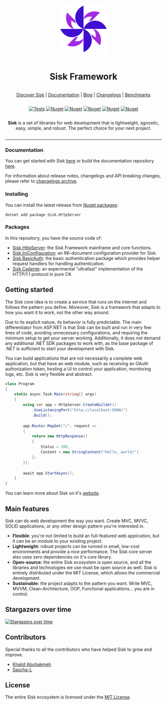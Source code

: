 ﻿<div align="center" style="display:grid;place-items:center;">
  <p>
      <a href="https://sisk.proj.pw/" target="_blank"><img width="160" src="./.github/Icon.png"></a>
  </p>
  <h1>Sisk Framework</h1>
  
  [Discover Sisk](https://www.sisk-framework.org/)
  | [Documentation](https://docs.sisk-framework.org/)
  | [Blog](https://blog.sisk-framework.org/)
  | [Changelogs](https://github.com/sisk-http/archive/tree/master/changelogs)
  | [Benchmarks](https://github.com/sisk-http/benchmarks)
  
  <div>
  
  <a href="">[![Tests](https://github.com/sisk-http/core/actions/workflows/dotnet-tests.yml/badge.svg)](https://github.com/sisk-http/core/actions/workflows/dotnet-tests.yml)</a>
  <a href="">[![Nuget](https://img.shields.io/nuget/dt/Sisk.HttpServer?logo=nuget)](https://www.nuget.org/packages/Sisk.HttpServer/)</a>
  <a href="">[![Nuget](https://img.shields.io/nuget/v/Sisk.HttpServer?label=last%20version)](https://www.nuget.org/packages/Sisk.HttpServer/)</a>
  <a href="">[![Nuget](https://img.shields.io/github/license/sisk-http/core)](https://github.com/sisk-http/core/blob/master/LICENSE.txt)</a>
  <a href="">[![Nuget](https://img.shields.io/badge/.net_version-8_|_9-purple?logo=dotnet)](#)</a>
  <a href="">[![Nuget](https://img.shields.io/badge/platform-win%20|%20unix%20|%20osx-orange.svg)](#)</a>
  
  </div>
  
  **Sisk** is a set of libraries for web development that is lightweight, agnostic, easy, simple, and robust. The perfect choice for your next project.

</div>

------


### Documentation

You can get started with Sisk [here](https://docs.sisk-framework.org/) or build the documentation repository [here](https://github.com/sisk-http/docs).

For information about release notes, changelogs and API breaking changes, please refer to [changelogs archive](https://github.com/sisk-http/archive/tree/master/changelogs).

### Installing

You can install the latest release from [Nuget packages](https://www.nuget.org/packages/Sisk.HttpServer/):

```
dotnet add package Sisk.HttpServer
```

### Packages

In this repository, you have the source code of:
  
- [Sisk.HttpServer](src): the Sisk Framework mainframe and core functions.
- [Sisk.IniConfiguration](extensions/Sisk.IniConfiguration): an INI-document configuration provider for Sisk.
- [Sisk.BasicAuth](extensions/Sisk.BasicAuth): the basic authentication package which provides helper request handlers for handling authentication.
- [Sisk.Cadente](extensions/Sisk.Cadente): an experimental "ultrafast" implementation of the HTTP/1.1 protocol in pure C#.

## Getting started

The Sisk core idea is to create a service that runs on the internet and follows the pattern you define. Moreover, Sisk is a framework that adapts to how you want it to work, not the other way around.

Due to its explicit nature, its behavior is fully predictable. The main differentiator from ASP.NET is that Sisk can be built and run in very few lines of code, avoiding unnecessary configurations, and requiring the minimum setup to get your server working. Additionally, it does not demand any additional .NET SDK packages to work with, as the base package of .NET is sufficient to start your development with Sisk.

You can build applications that are not necessarily a complete web application, but that have an web module, such as receiving an OAuth authorization token, hosting a UI to control your application, monitoring logs, etc. Sisk is very flexible and abstract.

```c#
class Program
{
    static async Task Main(string[] args)
    {
        using var app = HttpServer.CreateBuilder()
            .UseListeningPort("http://localhost:5000/")
            .Build();
        
        app.Router.MapGet("/", request =>
        {
            return new HttpResponse()
            {
                Status = 200,
                Content = new StringContent("Hello, world!")
            };
        });
        
        await app.StartAsync();
    }
}
```

You can learn more about Sisk on it's [website](https://www.sisk-framework.org/).

## Main features

Sisk can do web development the way you want. Create MVC, MVVC, SOLID applications, or any other design pattern you're interested in.

- **Flexible**: you're not limited to build an full-featured web application, but it can be an module to your existing project.
- **Lightweight:** robust projects can be runned in small, low-cost environments and provide a nice performance. The Sisk core server also uses zero dependencies on it's core library. 
- **Open-source:** the entire Sisk ecosystem is open source, and all the libraries and technologies we use must be open source as well. Sisk is entirely distributed under the MIT License, which allows the commercial development.
- **Sustainable:** the project adapts to the pattern you want. Write MVC, MVVM, Clean-Architecture, OOP, Functional applications... you are in control.

## Stargazers over time

[![Stargazers over time](https://starchart.cc/sisk-http/core.svg?variant=light)](https://starchart.cc/sisk-http/core)

## Contributors

Special thanks to all the contributors who have helped Sisk to grow and improve.

- [Khalid Abuhakmeh](https://github.com/khalidabuhakmeh)
- [Sascha-L](https://github.com/Sascha-L)

## License

The entire Sisk ecosystem is licensed under the [MIT License](https://sisk.project-principium.dev/license).
